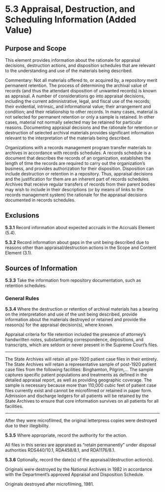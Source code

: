 # 5.3 Appraisal, Destruction, and Scheduling Information (Added Value)

## Purpose and Scope

This element provides information about the rationale for appraisal decisions, destruction actions, and disposition schedules that are relevant to the understanding and use of the materials being described.

Commentary: Not all materials offered to, or acquired by, a repository merit permanent retention. The process of determining the archival value of records (and thus the attendant disposition of unwanted records) is known as appraisal. A number of considerations go into appraisal decisions, including the current administrative, legal, and fiscal use of the records; their evidential, intrinsic, and informational value; their arrangement and condition; and their relationship to other records. In many cases, material is not selected for permanent retention or only a sample is retained. In other cases, material not normally selected may be retained for particular reasons. Documenting appraisal decisions and the rationale for retention or destruction of selected archival materials provides significant information relevant to the interpretation of the materials being described.

Organizations with a records management program transfer materials to archives in accordance with records schedules. A records schedule is a document that describes the records of an organization, establishes the length of time the records are required to carry out the organization’s business, and provides authorization for their disposition. Disposition can include destruction or retention in a repository. Thus, appraisal decisions and the justification for them are an inherent part of records schedules. Archives that receive regular transfers of records from their parent bodies may wish to include in their descriptions (or by means of links to the records management system) the rationale for the appraisal decisions documented in records schedules.

## Exclusions

**5.3.1** Record information about expected accruals in the Accruals Element (5.4).

**5.3.2** Record information about gaps in the unit being described due to reasons other than appraisal/destruction actions in the Scope and Content Element (3.1).

## Sources of Information

**5.3.3** Take the information from repository documentation, such as retention schedules.

### General Rules

**5.3.4** Where the destruction or retention of archival materials has a bearing on the interpretation and use of the unit being described, provide information about the materials destroyed or retained and provide the reason(s) for the appraisal decision(s), where known.

Appraisal criteria for file retention included the presence of attorney’s handwritten notes, substantiating correspondence, depositions, and transcripts, which are seldom or never present in the Supreme Court’s files.

-------------------------

The State Archives will retain all pre-1920 patient case files in their entirety. The State Archives will retain a representative sample of post-1920 patient case files from the following facilities: Binghamton, Pilgrim,... The sample captures specific patient populations and treatments as defined in the detailed appraisal report, as well as providing geographic coverage. The sample is necessary because more than 110,000 cubic feet of patient case files currently exist and cannot be microfilmed or retained in paper form. Admission and discharge ledgers for all patients will be retained by the State Archives to ensure that core information survives on all patients for all facilities.

------------------------

After they were microfilmed, the original letterpress copies were destroyed due to their illegibility.

**5.3.5** Where appropriate, record the authority for the action.

All files in this series are appraised as “retain permanently” under disposal authorities RDS440/10.1, RDA458/8.1, and RDA1176/8.1.

**5.3.6** Optionally, record the date(s) of the appraisal/destruction action(s).

Originals were destroyed by the National Archives in 1982 in accordance with the Department’s approved Appraisal and Disposition Schedule.

Originals destroyed after microfilming, 1981.
